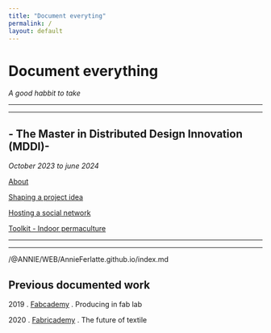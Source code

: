 ```yaml
---
title: "Document everyting"
permalink: /
layout: default
---
```


# Document everything
*A good habbit to take*


<hr>
<hr>

## - The Master in Distributed Design Innovation (MDDI)-
*October 2023 to june 2024*

[About](/Content/0_About.md)

[Shaping a project idea](/0_ShapeIdea.md)

[Hosting a social network](1_VisionMission.md)

[Toolkit - Indoor permaculture](Doc/2_Toolkit.md)

<hr>
<hr>/@ANNIE/WEB/AnnieFerlatte.github.io/index.md

## Previous documented work
2019 . [Fabcademy](http://fabacademy.org/2019/labs/echofab/students/annie-ferlatte/) . Producing in fab lab

2020 . [Fabricademy](https://class.textile-academy.org/2021/annie.ferlatte/index.html) . The future of textile

